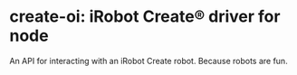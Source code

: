create-oi: iRobot Create&#174; driver for node
========================================

An API for interacting with an iRobot Create robot. Because robots are fun.
